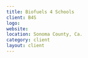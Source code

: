 ```yaml
---
title: Biofuels 4 Schools
client: B4S
logo: 
website: 
location: Sonoma County, Ca.
category: client
layout: client
---
```



